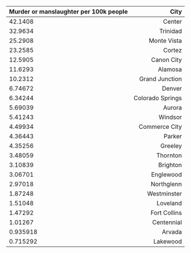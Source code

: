 | Murder or manslaughter per 100k people | City |
| ------------- |-----:|
|42.1408|Center|
|32.9634|Trinidad|
|25.2908|Monte Vista|
|23.2585|Cortez|
|12.5905|Canon City|
|11.6293|Alamosa|
|10.2312|Grand Junction|
|6.74672|Denver|
|6.34244|Colorado Springs|
|5.69039|Aurora|
|5.41243|Windsor|
|4.49934|Commerce City|
|4.36443|Parker|
|4.35256|Greeley|
|3.48059|Thornton|
|3.10839|Brighton|
|3.06701|Englewood|
|2.97018|Northglenn|
|1.87248|Westminster|
|1.51048|Loveland|
|1.47292|Fort Collins|
|1.01267|Centennial|
|0.935918|Arvada|
|0.715292|Lakewood|

